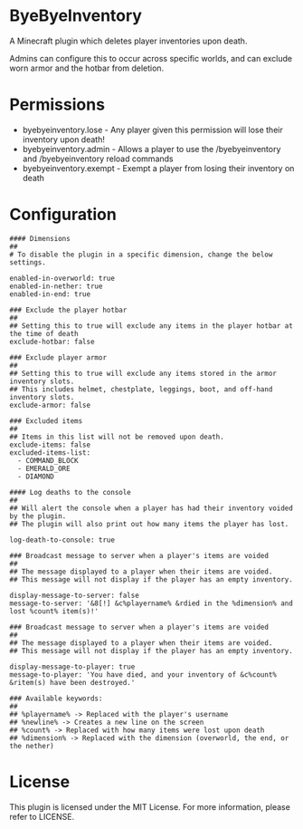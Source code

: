 # ByeByeInventory
A Minecraft plugin which deletes player inventories upon death.

Admins can configure this to occur across specific worlds, and can exclude worn armor and the hotbar from deletion.
# Permissions

- byebyeinventory.lose - Any player given this permission will lose their inventory upon death!
- byebyeinventory.admin - Allows a player to use the /byebyeinventory and /byebyeinventory reload commands
- byebyeinventory.exempt - Exempt a player from losing their inventory on death

# Configuration

```
#### Dimensions
##
# To disable the plugin in a specific dimension, change the below settings.

enabled-in-overworld: true
enabled-in-nether: true
enabled-in-end: true

### Exclude the player hotbar
##
## Setting this to true will exclude any items in the player hotbar at the time of death
exclude-hotbar: false

### Exclude player armor
##
## Setting this to true will exclude any items stored in the armor inventory slots.
## This includes helmet, chestplate, leggings, boot, and off-hand inventory slots.
exclude-armor: false

### Excluded items
##
## Items in this list will not be removed upon death.
exclude-items: false
excluded-items-list:
  - COMMAND_BLOCK
  - EMERALD_ORE
  - DIAMOND

#### Log deaths to the console
##
## Will alert the console when a player has had their inventory voided by the plugin.
## The plugin will also print out how many items the player has lost.

log-death-to-console: true

### Broadcast message to server when a player's items are voided
##
## The message displayed to a player when their items are voided.
## This message will not display if the player has an empty inventory.

display-message-to-server: false
message-to-server: '&8[!] &c%playername% &rdied in the %dimension% and lost %count% item(s)!'

### Broadcast message to server when a player's items are voided
##
## The message displayed to a player when their items are voided.
## This message will not display if the player has an empty inventory.

display-message-to-player: true
message-to-player: 'You have died, and your inventory of &c%count% &ritem(s) have been destroyed.'

### Available keywords:
##
## %playername% -> Replaced with the player's username
## %newline% -> Creates a new line on the screen
## %count% -> Replaced with how many items were lost upon death
## %dimension% -> Replaced with the dimension (overworld, the end, or the nether)
```

# License

This plugin is licensed under the MIT License. For more information, please refer to LICENSE.
